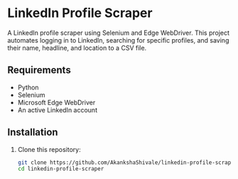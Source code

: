 # LinkedIn Profile Scraper

A LinkedIn profile scraper using Selenium and Edge WebDriver. This project automates logging in to LinkedIn, searching for specific profiles, and saving their name, headline, and location to a CSV file.

## Requirements

- Python 
- Selenium
- Microsoft Edge WebDriver
- An active LinkedIn account

## Installation

1. Clone this repository:
   ```bash
   git clone https://github.com/AkankshaShivale/linkedin-profile-scraper.git
   cd linkedin-profile-scraper
